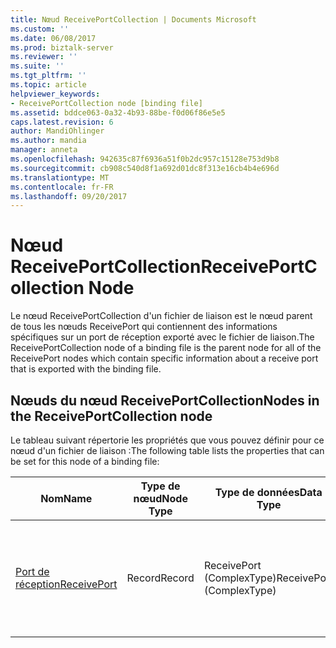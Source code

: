 ```yaml
---
title: Nœud ReceivePortCollection | Documents Microsoft
ms.custom: ''
ms.date: 06/08/2017
ms.prod: biztalk-server
ms.reviewer: ''
ms.suite: ''
ms.tgt_pltfrm: ''
ms.topic: article
helpviewer_keywords:
- ReceivePortCollection node [binding file]
ms.assetid: bddce063-0a32-4b93-88be-f0d06f86e5e5
caps.latest.revision: 6
author: MandiOhlinger
ms.author: mandia
manager: anneta
ms.openlocfilehash: 942635c87f6936a51f0b2dc957c15128e753d9b8
ms.sourcegitcommit: cb908c540d8f1a692d01dc8f313e16cb4b4e696d
ms.translationtype: MT
ms.contentlocale: fr-FR
ms.lasthandoff: 09/20/2017
---
```

# <a name="receiveportcollection-node"></a><span data-ttu-id="3141c-102">Nœud ReceivePortCollection</span><span class="sxs-lookup"><span data-stu-id="3141c-102">ReceivePortCollection Node</span></span>
<span data-ttu-id="3141c-103">Le nœud ReceivePortCollection d'un fichier de liaison est le nœud parent de tous les nœuds ReceivePort qui contiennent des informations spécifiques sur un port de réception exporté avec le fichier de liaison.</span><span class="sxs-lookup"><span data-stu-id="3141c-103">The ReceivePortCollection node of a binding file is the parent node for all of the ReceivePort nodes which contain specific information about a receive port that is exported with the binding file.</span></span>  
  
## <a name="nodes-in-the-receiveportcollection-node"></a><span data-ttu-id="3141c-104">Nœuds du nœud ReceivePortCollection</span><span class="sxs-lookup"><span data-stu-id="3141c-104">Nodes in the ReceivePortCollection node</span></span>  
 <span data-ttu-id="3141c-105">Le tableau suivant répertorie les propriétés que vous pouvez définir pour ce nœud d'un fichier de liaison :</span><span class="sxs-lookup"><span data-stu-id="3141c-105">The following table lists the properties that can be set for this node of a binding file:</span></span>  
  
|<span data-ttu-id="3141c-106">**Nom**</span><span class="sxs-lookup"><span data-stu-id="3141c-106">**Name**</span></span>|<span data-ttu-id="3141c-107">**Type de nœud**</span><span class="sxs-lookup"><span data-stu-id="3141c-107">**Node Type**</span></span>|<span data-ttu-id="3141c-108">**Type de données**</span><span class="sxs-lookup"><span data-stu-id="3141c-108">**Data Type**</span></span>|<span data-ttu-id="3141c-109">**Description**</span><span class="sxs-lookup"><span data-stu-id="3141c-109">**Description**</span></span>|<span data-ttu-id="3141c-110">**Restrictions**</span><span class="sxs-lookup"><span data-stu-id="3141c-110">**Restrictions**</span></span>|<span data-ttu-id="3141c-111">**Commentaires**</span><span class="sxs-lookup"><span data-stu-id="3141c-111">**Comments**</span></span>|  
|--------------|-------------------|-------------------|---------------------|----------------------|------------------|  
|[<span data-ttu-id="3141c-112">Port de réception</span><span class="sxs-lookup"><span data-stu-id="3141c-112">ReceivePort</span></span>](../core/receiveport-receiveportcollection-node.md)|<span data-ttu-id="3141c-113">Record</span><span class="sxs-lookup"><span data-stu-id="3141c-113">Record</span></span>|<span data-ttu-id="3141c-114">ReceivePort (ComplexType)</span><span class="sxs-lookup"><span data-stu-id="3141c-114">ReceivePort (ComplexType)</span></span>|<span data-ttu-id="3141c-115">Spécifie des informations relatives à un port de réception exporté avec le fichier de liaison.</span><span class="sxs-lookup"><span data-stu-id="3141c-115">Specifies information about a receive port that is exported with the binding file.</span></span>|<span data-ttu-id="3141c-116">Facultatif</span><span class="sxs-lookup"><span data-stu-id="3141c-116">Not required</span></span>|<span data-ttu-id="3141c-117">Valeur par défaut : Aucun</span><span class="sxs-lookup"><span data-stu-id="3141c-117">Default value: none</span></span>|